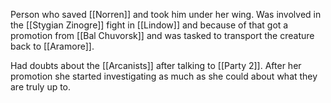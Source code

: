 Person who saved [[Norren]] and took him under her wing.
Was involved in the [[Stygian Zinogre]] fight in [[Lindow]] and because of that got a promotion from [[Bal Chuvorsk]] and was tasked to transport the creature back to [[Aramore]].

Had doubts about the [[Arcanists]] after talking to [[Party 2]]. After her promotion she started investigating as much as she could about what they are truly up to.